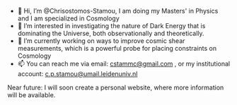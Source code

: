 - 👋 Hi, I’m @Chrisostomos-Stamou, I am doing my Masters' in Physics and I am specialized in Cosmology
- 👀 I’m interested in investigating the nature of Dark Energy that is dominating the Universe, both observationally and theoretically.
- 🌱 I’m currently working on ways to improve cosmic shear measurements, which is a powerful probe for placing constraints on Cosmology
- 📫 You can reach me via email: cstammc@gmail.com , or my institutional account: c.p.stamou@umail.leidenuniv.nl

Near future: I will soon create a personal website, where more information will be available.
